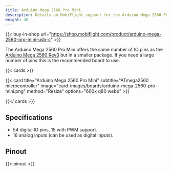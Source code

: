 ```yaml
---
title: Arduino Mega 2560 Pro Mini
description: Details on MobiFlight support for the Arduino Mega 2560 Pro Mini
weight: 30
---
```


{{< buy-in-shop url="https://shop.mobiflight.com/product/arduino-mega-2560-pro-mini-usb-c" >}}

The Arduino Mega 2560 Pro Mini offers the same number of IO pins as the [Arduino Mega 2560 Rev3](../arduino-mega-2560) but in a smaller package. If you need a large number of pins this is the recommended board to use.

{{< cards >}}

{{< card title="Arduino Mega 2560 Pro Mini" subtitle="ATmega2560 microcontroller" image="card-images/boards/arduino-mega-2560-pro-mini.png" method="Resize" options="600x q80 webp" >}}

{{</ cards >}}

## Specifications

- 54 digital IO pins, 15 with PWM support.
- 16 analog inputs (can be used as digital inputs).

## Pinout

{{< pinout >}}
